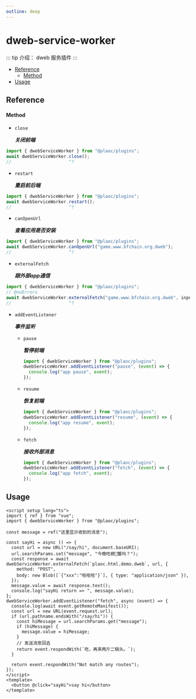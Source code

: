 ```yaml
---
outline: deep
---
```


# dweb-service-worker

<Badges name="@plaoc/plugins" />

::: tip 介绍：
dweb 服务插件
:::

- [Reference](#reference)
  - [Method](#method)
- [Usage](#usage)

## Reference

#### Method

- `close`
  
  **_关闭前端_**

```ts twoslash
import { dwebServiceWorker } from "@plaoc/plugins";
await dwebServiceWorker.close();
//                      ^?
```

- `restart`

  **_重启前后端_**

```ts twoslash
import { dwebServiceWorker } from "@plaoc/plugins";
await dwebServiceWorker.restart();
//                      ^?
```

- `canOpenUrl`

  **_查看应用是否安装_**

```ts twoslash
import { dwebServiceWorker } from "@plaoc/plugins";
await dwebServiceWorker.canOpenUrl("game.www.bfchain.org.dweb");
//                      ^?
```

- `externalFetch`

  **_跟外部app通信_**

```ts twoslash
import { dwebServiceWorker } from "@plaoc/plugins";
// @noErrors
await dwebServiceWorker.externalFetch("game.www.bfchain.org.dweb", input: RequestInfo | URL, init?: RequestInit | undefined);
//                      ^?
```

- `addEventListener`

  **_事件监听_**

  - `pause`

    **_暂停前端_**

    ```ts twoslash
    import { dwebServiceWorker } from "@plaoc/plugins";
    dwebServiceWorker.addEventListener("pause", (event) => {
      console.log("app pause", event);
    });
    ```

  - `resume`

    **_恢复前端_**

    ```ts twoslash
    import { dwebServiceWorker } from "@plaoc/plugins";
    dwebServiceWorker.addEventListener("resume", (event) => {
      console.log("app resume", event);
    });
    ```

  - `fetch`

    **_接收外部消息_**

    ```ts twoslash
    import { dwebServiceWorker } from "@plaoc/plugins";
    dwebServiceWorker.addEventListener("fetch", (event) => {
      console.log("app fetch", event);
    });
    ```

## Usage

```vue twoslash
<script setup lang="ts">
import { ref } from "vue";
import { dwebServiceWorker } from "@plaoc/plugins";

const message = ref("这里显示收到的消息");

const sayHi = async () => {
  const url = new URL("/say/hi", document.baseURI);
  url.searchParams.set("message", "今晚吃螃🦀️蟹吗？");
  const response = await dwebServiceWorker.externalFetch(`plaoc.html.demo.dweb`, url, {
    method: "POST",
    body: new Blob([`{"xxx":"哈哈哈"}`], { type: "application/json" }),
  });
  message.value = await response.text();
  console.log("sayHi return => ", message.value);
};
dwebServiceWorker.addEventListener("fetch", async (event) => {
  console.log(await event.getRemoteManifest());
  const url = new URL(event.request.url);
  if (url.pathname.endsWith("/say/hi")) {
    const hiMessage = url.searchParams.get("message");
    if (hiMessage) {
      message.value = hiMessage;
    }
    // 发送消息回去
    return event.respondWith(`吃，再来两斤二锅头。`);
  }

  return event.respondWith("Not match any routes");
});
</script>
<template>
  <button @click="sayHi">say hi</button>
</template>
```
